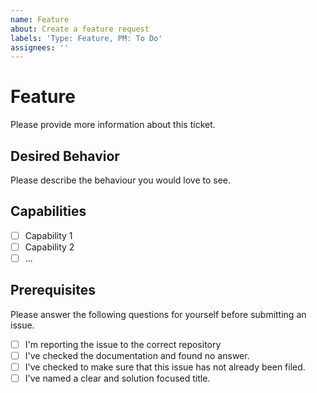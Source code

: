 ```yaml
---
name: Feature
about: Create a feature request
labels: 'Type: Feature, PM: To Do'
assignees: ''
---
```


# Feature

Please provide more information about this ticket.

## Desired Behavior

Please describe the behaviour you would love to see.

## Capabilities

- [ ] Capability 1
- [ ] Capability 2
- [ ] ...

## Prerequisites

Please answer the following questions for yourself before submitting an issue.

- [ ] I'm reporting the issue to the correct repository
- [ ] I've checked the documentation and found no answer.
- [ ] I've checked to make sure that this issue has not already been filed.
- [ ] I've named a clear and solution focused title.
